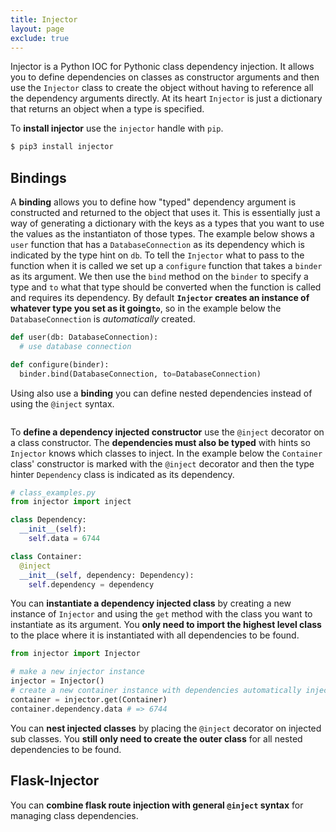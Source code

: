 ```yaml
---
title: Injector
layout: page
exclude: true
---
```


Injector is a Python IOC for Pythonic class dependency injection. It allows you to define dependencies on classes as constructor arguments and then use the `Injector` class to create the object without having to reference all the dependency arguments directly. At its heart `Injector` is just a dictionary that returns an object when a type is specified.

To **install injector** use the `injector` handle with `pip`.
```bash
$ pip3 install injector
```

## Bindings

A **binding** allows you to define how "typed" dependency argument is constructed and returned to the object that uses it. This is essentially just a way of generating a dictionary with the keys as a types that you want to use the values as the instantiaton of those types. The example below shows a `user` function that has a `DatabaseConnection` as its dependency which is indicated by the type hint on `db`. To tell the `Injector` what to pass to the function when it is called we set up a `configure` function that takes a `binder` as its argument. We then use the `bind` method on the `binder` to specify a type and `to` what that type should be converted when the function is called and requires its dependency. By default **`Injector` creates an instance of whatever type you set as  it going`to`**, so in the example below the `DatabaseConnection` is *automatically* created.
```py
def user(db: DatabaseConnection):
  # use database connection

def configure(binder):
  binder.bind(DatabaseConnection, to=DatabaseConnection)
```

Using  also use a **binding** you can define nested dependencies instead of using the `@inject` syntax.
```py

```

To **define a dependency injected constructor** use the `@inject` decorator on a class constructor. The **dependencies must also be typed** with hints so `Injector` knows which classes to inject. In the example below the `Container` class' constructor is marked with the `@inject` decorator and then the type hinter `Dependency` class is indicated as its dependency.
```py
# class_examples.py
from injector import inject

class Dependency:
  __init__(self):
    self.data = 6744

class Container:
  @inject
  __init__(self, dependency: Dependency):
    self.dependency = dependency
```

You can **instantiate a dependency injected class** by creating a new instance of `Injector` and using the `get` method with the class you want to instantiate as its argument. You **only need to import the highest level class** to the place where it is instantiated with all dependencies to be found.
```py
from injector import Injector

# make a new injector instance
injector = Injector()
# create a new container instance with dependencies automatically injected
container = injector.get(Container)
container.dependency.data # => 6744
```

You can **nest injected classes** by placing the `@inject` decorator on injected sub classes. You **still only need to create the outer class** for all nested dependencies to be found.

## Flask-Injector

You can **combine flask route injection with general `@inject` syntax** for managing class dependencies.
<!--stackedit_data:
eyJoaXN0b3J5IjpbMTA3NTk5MDIwMywxNDU5NjQ2NzAzLDEzOD
gwNzM3MTFdfQ==
-->